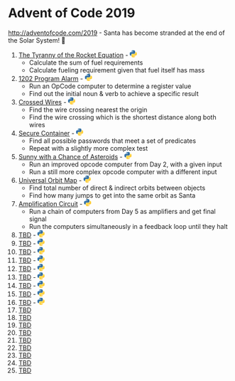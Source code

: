 # Advent of Code 2019

http://adventofcode.com/2019 - Santa has become stranded at the end of the Solar System! 🚀

1. [The Tyranny of the Rocket Equation](http://adventofcode.com/2019/day/1) - [![Python](/images/python.png)](01/one.py)
   * Calculate the sum of fuel requirements
   * Calculate fueling requirement given that fuel itself has mass
2. [1202 Program Alarm](http://adventofcode.com/2019/day/2) - [![Python](/images/python.png)](02/two.py)
   * Run an OpCode computer to determine a register value
   * Find out the initial noun & verb to achieve a specific result
3. [Crossed Wires](http://adventofcode.com/2019/day/3) - [![Python](/images/python.png)](03/three.py)
   * Find the wire crossing nearest the origin
   * Find the wire crossing which is the shortest distance along both wires
4. [Secure Container](http://adventofcode.com/2019/day/4) - [![Python](/images/python.png)](04/four.py)
   * Find all possible passwords that meet a set of predicates
   * Repeat with a slightly more complex test
5. [Sunny with a Chance of Asteroids](http://adventofcode.com/2019/day/5) - [![Python](/images/python.png)](05/five.py)
   * Run an improved opcode computer from Day 2, with a given input
   * Run a still more complex opcode computer with a different input
6. [Universal Orbit Map](http://adventofcode.com/2019/day/6) - [![Python](/images/python.png)](06/six.py)
   * Find total number of direct & indirect orbits between objects
   * Find how many jumps to get into the same orbit as Santa
7. [Amplification Circuit](http://adventofcode.com/2019/day/7) - [![Python](/images/python.png)](07/seven.py)
   * Run a chain of computers from Day 5 as amplifiers and get final signal
   * Run the computers simultaneously in a feedback loop until they halt
8. [TBD](http://adventofcode.com/2019/day/8) - [![Python](/images/python.png)](08/eight.py)
9. [TBD](http://adventofcode.com/2019/day/9) - [![Python](/images/python.png)](09/nine.py)
10. [TBD](http://adventofcode.com/2019/day/10) - [![Python](/images/python.png)](10/ten.py)
11. [TBD](http://adventofcode.com/2019/day/11) - [![Python](/images/python.png)](11/eleven.py)
12. [TBD](http://adventofcode.com/2019/day/12) - [![Python](/images/python.png)](12/twelve.py)
13. [TBD](http://adventofcode.com/2019/day/13) - [![Python](/images/python.png)](13/thirteen.py)
14. [TBD](http://adventofcode.com/2019/day/14) - [![Python](/images/python.png)](14/fourteen.py)
15. [TBD](http://adventofcode.com/2019/day/15) - [![Python](/images/python.png)](15/fifteen.py)
16. [TBD](http://adventofcode.com/2019/day/16) - [![Python](/images/python.png)](16/sixteen.py)
17. [TBD](http://adventofcode.com/2019/day/17)
18. [TBD](http://adventofcode.com/2019/day/18)
19. [TBD](http://adventofcode.com/2019/day/19)
20. [TBD](http://adventofcode.com/2019/day/20)
21. [TBD](http://adventofcode.com/2019/day/21)
22. [TBD](http://adventofcode.com/2019/day/22)
23. [TBD](http://adventofcode.com/2019/day/23)
24. [TBD](http://adventofcode.com/2019/day/24)
25. [TBD](http://adventofcode.com/2019/day/25)
